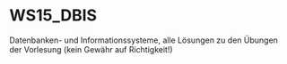 # WS15_DBIS
Datenbanken- und Informationssysteme, alle Lösungen zu den Übungen der Vorlesung (kein Gewähr auf Richtigkeit!)
